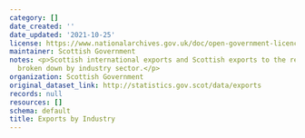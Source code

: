 ```yaml
---
category: []
date_created: ''
date_updated: '2021-10-25'
license: https://www.nationalarchives.gov.uk/doc/open-government-licence/version/3/
maintainer: Scottish Government
notes: <p>Scottish international exports and Scottish exports to the rest of the UK
  broken down by industry sector.</p>
organization: Scottish Government
original_dataset_link: http://statistics.gov.scot/data/exports
records: null
resources: []
schema: default
title: Exports by Industry
---
```

